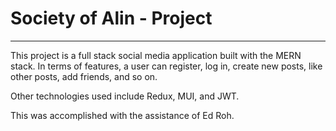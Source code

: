 # Society of Alin - Project

---

This project is a full stack social media application built with the MERN stack. In terms of features, a user can register, log in, create new posts, like other posts, add friends, and so on.

Other technologies used include Redux, MUI, and JWT.

This was accomplished with the assistance of Ed Roh.
